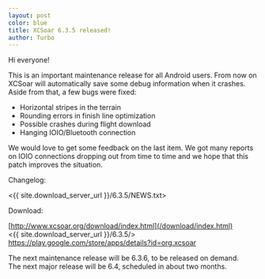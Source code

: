 ```yaml
---
layout: post
color: blue
title: XCSoar 6.3.5 released!
author: Turbo
---
```

Hi everyone!

This is an important maintenance release for all Android users. From now on
XCSoar will automatically save some debug information when it crashes. Aside
from that, a few bugs were fixed:

 * Horizontal stripes in the terrain
 * Rounding errors in finish line optimization
 * Possible crashes during flight download
 * Hanging IOIO/Bluetooth connection
 
We would love to get some feedback on the last item. We got many reports on
IOIO connections dropping out from time to time and we hope that this patch
improves the situation.

Changelog:

  <{{ site.download_server_url }}/6.3.5/NEWS.txt>

Download:

  [http://www.xcsoar.org/download/index.html](/download/index.html)  
  <{{ site.download_server_url }}/6.3.5/>  
  <https://play.google.com/store/apps/details?id=org.xcsoar>

The next maintenance release will be 6.3.6, to be released on demand.  
The next major release will be 6.4, scheduled in about two months.

